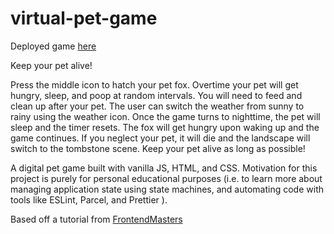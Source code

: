# virtual-pet-game

Deployed game [here](https://bonniiez.github.io/virtual-pet-game/)

Keep your pet alive!

Press the middle icon to hatch your pet fox. Overtime your pet will get hungry, sleep, and poop at random intervals.
You will need to feed and clean up after your pet. 
The user can switch the weather from sunny to rainy using the weather icon. Once the game turns to nighttime,
the pet will sleep and the timer resets. The fox will get hungry upon waking up and the game continues.
If you neglect your pet, it will die and the landscape will switch to the tombstone scene.
Keep your pet alive as long as possible! 

A digital pet game built with vanilla JS, HTML, and CSS. 
Motivation for this project is purely for personal educational purposes (i.e.
to learn more about managing application state using state machines, 
and automating code with tools like ESLint, Parcel, and Prettier ).


Based off a tutorial from [FrontendMasters](https://frontendmasters.com/)
